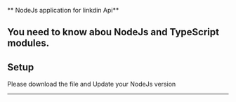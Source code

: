 ** NodeJs application for linkdin Api**

  You need to know abou NodeJs and TypeScript modules.
---

## Setup 

Please download the file and Update your NodeJs version 



---
